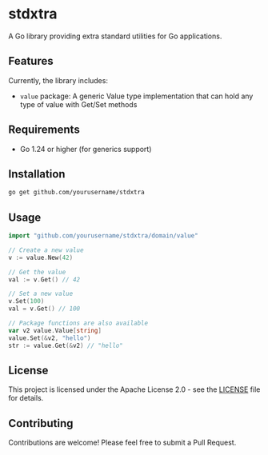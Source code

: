 # stdxtra

A Go library providing extra standard utilities for Go applications.

## Features

Currently, the library includes:

- `value` package: A generic Value type implementation that can hold any type of value with Get/Set methods

## Requirements

- Go 1.24 or higher (for generics support)

## Installation

```bash
go get github.com/yourusername/stdxtra
```

## Usage

```go
import "github.com/yourusername/stdxtra/domain/value"

// Create a new value
v := value.New(42)

// Get the value
val := v.Get() // 42

// Set a new value
v.Set(100)
val = v.Get() // 100

// Package functions are also available
var v2 value.Value[string]
value.Set(&v2, "hello")
str := value.Get(&v2) // "hello"
```

## License

This project is licensed under the Apache License 2.0 - see the [LICENSE](LICENSE) file for details.

## Contributing

Contributions are welcome! Please feel free to submit a Pull Request.
